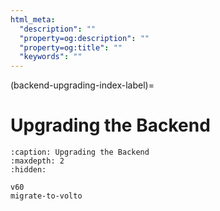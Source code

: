 ```yaml
---
html_meta:
  "description": ""
  "property=og:description": ""
  "property=og:title": ""
  "keywords": ""
---
```


(backend-upgrading-index-label)=

# Upgrading the Backend

```{toctree}
:caption: Upgrading the Backend
:maxdepth: 2
:hidden:

v60
migrate-to-volto
```
